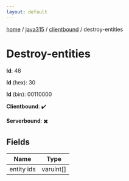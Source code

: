 ```yaml
---
layout: default
---
```


[home](/)  /  [java315](/protocol/java315)  /  [clientbound](/protocol/java315/clientbound)  /  destroy-entities

# Destroy-entities

**Id**: 48

**Id** (hex): 30

**Id** (bin): 00110000

**Clientbound**: ✔️

**Serverbound**: ✖️

## Fields

Name | Type
---|---
entity ids | varuint[]

